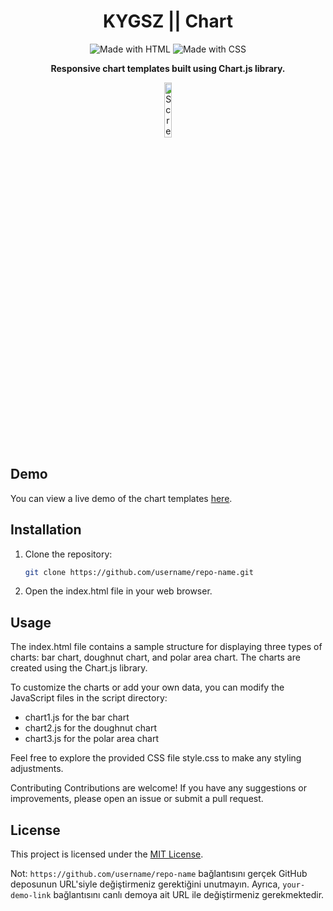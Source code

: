 <h1 align="center">KYGSZ || Chart</h1>

<p align="center">
    <img src="https://img.shields.io/badge/made%20with-HTML-red" alt="Made with HTML">
    <img src="https://img.shields.io/badge/made%20with-CSS-blue" alt="Made with CSS">
</p>

<p align="center">
    <strong>Responsive chart templates built using Chart.js library.</strong>
</p>

<p align="center">
    <img src="https://asset.brandfetch.io/idFdo8ulhr/idzj34qGQm.png" alt="Screenshot" style="width:15%; ">
</p>

## Demo

You can view a live demo of the chart templates [here](https://your-demo-link).

## Installation

1. Clone the repository:

   ```bash
   git clone https://github.com/username/repo-name.git


1. Open the index.html file in your web browser.

## Usage
The index.html file contains a sample structure for displaying three types of charts: bar chart, doughnut chart, and polar area chart. The charts are created using the Chart.js library.

To customize the charts or add your own data, you can modify the JavaScript files in the script directory:

- chart1.js for the bar chart
- chart2.js for the doughnut chart
- chart3.js for the polar area chart

<p>Feel free to explore the provided CSS file style.css to make any styling adjustments.</p>

Contributing
Contributions are welcome! If you have any suggestions or improvements, please open an issue or submit a pull request.

## License
This project is licensed under the [MIT License](https://opensource.org/license/mit/).

Not: `https://github.com/username/repo-name` bağlantısını gerçek GitHub deposunun URL'siyle değiştirmeniz gerektiğini unutmayın. Ayrıca, `your-demo-link` bağlantısını canlı demoya ait URL ile değiştirmeniz gerekmektedir.
